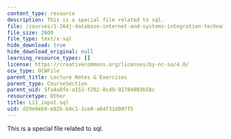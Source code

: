 ```yaml
---
content_type: resource
description: This is a special file related to sql.
file: /courses/1-264j-database-internet-and-systems-integration-technologies-fall-2013/d29e0eb9e82bb8c11ce0a04f31d097f5_L11_input.sql
file_size: 2600
file_type: text/x-sql
hide_download: true
hide_download_original: null
learning_resource_types: []
license: https://creativecommons.org/licenses/by-nc-sa/4.0/
ocw_type: OCWFile
parent_title: Lecture Notes & Exercises
parent_type: CourseSection
parent_uid: 5fa4a8fe-a152-f202-8c49-92784003b58c
resourcetype: Other
title: L11_input.sql
uid: d29e0eb9-e82b-b8c1-1ce0-a04f31d097f5
---
```

This is a special file related to sql.